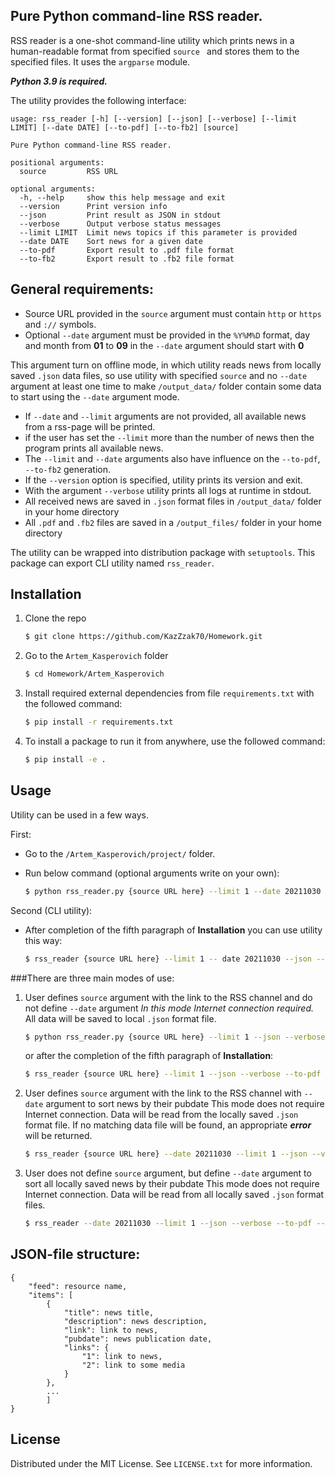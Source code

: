 ## Pure Python command-line RSS reader.


RSS reader is a one-shot command-line utility which prints news in a human-readable format from specified `source `
and stores them to the specified files.
It uses the `argparse` module.

_**Python 3.9 is required.**_

The utility provides the following interface:

```
usage: rss_reader [-h] [--version] [--json] [--verbose] [--limit LIMIT] [--date DATE] [--to-pdf] [--to-fb2] [source]

Pure Python command-line RSS reader.

positional arguments:
  source         RSS URL

optional arguments:
  -h, --help     show this help message and exit
  --version      Print version info
  --json         Print result as JSON in stdout
  --verbose      Output verbose status messages
  --limit LIMIT  Limit news topics if this parameter is provided
  --date DATE    Sort news for a given date
  --to-pdf       Export result to .pdf file format
  --to-fb2       Export result to .fb2 file format
```

## General requirements:
* Source URL provided in the `source` argument must contain `http` or `https` and `://` symbols.
* Optional `--date` argument must be provided in the `%Y%M%D` format, day and month from **01** to **09** in the `--date`
argument should start with **0**

This argument turn on offline mode, in which utility reads news from locally saved `.json` data files, so
use utility with specified `source` and no `--date` argument at least one time to make `/output_data/` folder contain 
some data to start using the `--date` argument mode.

* If `--date` and `--limit` arguments are not provided, all available news from a rss-page will be printed.
* if the user has set the `--limit` more than the number of news then the program prints all available news.
* The `--limit` and `--date` arguments also have influence on the `--to-pdf`, `--to-fb2` generation.
* If the `--version` option is specified, utility prints its version and exit.
* With the argument `--verbose` utility prints all logs at runtime in stdout.
* All received news are saved in `.json` format files in `/output_data/` folder in your home directory
* All `.pdf` and `.fb2` files are saved in a `/output_files/` folder in your home directory

The utility can be wrapped into distribution package with `setuptools`.
This package can export CLI utility named `rss_reader`.

## Installation

1. Clone the repo
   ```sh
   $ git clone https://github.com/KazZzak70/Homework.git
   ```
2. Go to the `Artem_Kasperovich` folder
   ```sh
   $ cd Homework/Artem_Kasperovich
   ```
3. Install required external dependencies from file `requirements.txt` with the followed command:
   ```sh
   $ pip install -r requirements.txt
   ```
4. To install a package to run it from anywhere, use the followed command:
   ```sh
   $ pip install -e .
   ```

## Usage

Utility can be used in a few ways. 

First:

* Go to the `/Artem_Kasperovich/project/` folder.

* Run below command (optional arguments write on your own):
   ```sh
   $ python rss_reader.py {source URL here} --limit 1 --date 20211030 --json --verbose --to-html --to-pdf
   ```
Second (CLI utility):

* After completion of the fifth paragraph of **Installation** you can use utility this way:

   ```sh
   $ rss_reader {source URL here} --limit 1 -- date 20211030 --json --verbose --to-html --to-pdf
   ```
###There are three main modes of use:
1. User defines `source` argument with the link to the RSS channel and do not define `--date` argument
   _*In this mode Internet connection required.*_ All data will be saved to local `.json` format file.
   ```sh
   $ python rss_reader.py {source URL here} --limit 1 --json --verbose --to-pdf --to-fb2
   ```
   or after the completion of the fifth paragraph of **Installation**:
   ```sh
   $ rss_reader {source URL here} --limit 1 --json --verbose --to-pdf --to-fb2
   ```
2. User defines `source` argument with the link to the RSS channel with `--date` argument to sort news by their pubdate
   This mode does not require Internet connection. Data will be read from the locally saved `.json` format file.
   If no matching data file will be found, an appropriate ***error*** will be returned.
   ```sh
   $ rss_reader {source URL here} --date 20211030 --limit 1 --json --verbose --to-pdf --to-fb2
   ```
3. User does not define `source` argument, but define `--date` argument to sort all locally saved news by their pubdate
   This mode does not require Internet connection. Data will be read from all locally saved `.json` format files.
   ```sh
   $ rss_reader --date 20211030 --limit 1 --json --verbose --to-pdf --to-fb2
   ```
## JSON-file structure:
```
{
    "feed": resource name,
    "items": [
        {
            "title": news title,
            "description": news description,
            "link": link to news,
            "pubdate": news publication date,
            "links": {
                "1": link to news,
                "2": link to some media
            }
        },
        ...
        ]
}
```
## License

Distributed under the MIT License. See `LICENSE.txt` for more information.